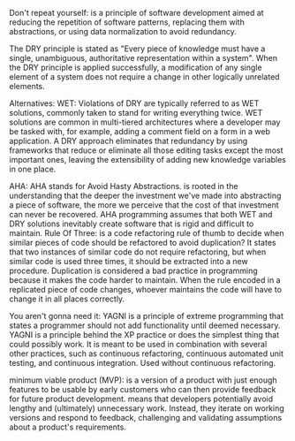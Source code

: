 Don't repeat yourself:
is a principle of software development aimed at reducing the repetition of software patterns, replacing them with abstractions, or using data normalization to avoid redundancy.

The DRY principle is stated as "Every piece of knowledge must have a single, unambiguous, authoritative representation within a system". When the DRY principle is applied successfully, a modification of any single element of a system does not require a change in other logically unrelated elements.

Alternatives:
WET: Violations of DRY are typically referred to as WET solutions, commonly taken to stand for writing everything twice. WET solutions are common in multi-tiered architectures where a developer may be tasked with, for example, adding a comment field on a form in a web application.
A DRY approach eliminates that redundancy by using frameworks that reduce or eliminate all those editing tasks except the most important ones, leaving the extensibility of adding new knowledge variables in one place.

AHA: AHA stands for Avoid Hasty Abstractions. is rooted in the understanding that the deeper the investment we've made into abstracting a piece of software, the more we perceive that the cost of that investment can never be recovered. AHA programming assumes that both WET and DRY solutions inevitably create software that is rigid and difficult to maintain.
Rule Of Three:
is a code refactoring rule of thumb to decide when similar pieces of code should be refactored to avoid duplication? It states that two instances of similar code do not require refactoring, but when similar code is used three times, it should be extracted into a new procedure. Duplication is considered a bad practice in programming because it makes the code harder to maintain. When the rule encoded in a replicated piece of code changes, whoever maintains the code will have to change it in all places correctly.

You aren't gonna need it:
YAGNI is a principle of extreme programming that states a programmer should not add functionality until deemed necessary. YAGNI is a principle behind the XP practice or does the simplest thing that could possibly work. It is meant to be used in combination with several other practices, such as continuous refactoring, continuous automated unit testing, and continuous integration. Used without continuous refactoring.

minimum viable product (MVP):
is a version of a product with just enough features to be usable by early customers who can then provide feedback for future product development. means that developers potentially avoid lengthy and (ultimately) unnecessary work. Instead, they iterate on working versions and respond to feedback, challenging and validating assumptions about a product's requirements.